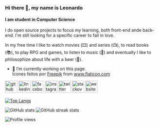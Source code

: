 ### Hi there 👋, my name is Leonardo
#### I am student in Computer Science

I do open source projects to focus my learning, both front-end ande back-end. I'm still looking for a specific career to fall in love.

In my free time I like to watch movies (🎞️) and series (📺), to read books (📚), to play RPG and games, to listen to music (🎵) and eventually I like to philosophize about life with a beer (🍺).

- 🔭 I’m currently working on this page. <div>Ícones feitos por <a href="https://www.freepik.com" title="Freepik">Freepik</a> from <a href="https://www.flaticon.com/br/" title="Flaticon">www.flaticon.com</a></div>

[<img src='https://user-images.githubusercontent.com/60453161/120713944-f639fa80-c498-11eb-9492-146e717e9b05.png' alt='github' height='40'>](https://github.com/KallDrayck) [<img src='https://user-images.githubusercontent.com/60453161/120714154-38633c00-c499-11eb-901d-9b0383c3b4bf.png' alt='linkedin' height='40'>](https://www.linkedin.com/in/leo-calazans//)  [<img src='https://user-images.githubusercontent.com/60453161/120714496-a576d180-c499-11eb-97c7-20ad9c2df005.pn' alt='facebook' height='40'>](https://www.facebook.com/leonardo.pintosilva.1)  [<img src='https://user-images.githubusercontent.com/60453161/120713990-0651da00-c499-11eb-9c3c-ca192838a1e6.png' alt='instagram' height='40'>](https://www.instagram.com/drayck/)  [<img src='https://user-images.githubusercontent.com/60453161/120714051-18337d00-c499-11eb-8811-b0530baf924b.png' alt='twitter' height='40'>](https://twitter.com/LeoPintoSilva)  [<img src='https://user-images.githubusercontent.com/60453161/120713602-89266500-c498-11eb-86d3-bf1e855d34e6.png' alt='stackoverflow' height='40'>](https://stackoverflow.com/users/14782482/leonardo-pinto-silva) [<img src='https://user-images.githubusercontent.com/60453161/120714300-63e62680-c499-11eb-8388-0dc9ddbc6d82.png' alt='website' height='40'>](https://kalldrayck.github.io/Curriculo/)  

[![Top Langs](https://github-readme-stats.vercel.app/api/top-langs/?username=KallDrayck)](https://github.com/anuraghazra/github-readme-stats)

![GitHub stats](https://github-readme-stats.vercel.app/api?username=KallDrayck&show_icons=true&count_private=true)  ![GitHub streak stats](https://github-readme-streak-stats.herokuapp.com/?user=KallDrayck)  

![Profile views](https://gpvc.arturio.dev/KallDrayck)
